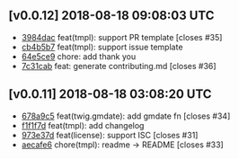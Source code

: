 ## [v0.0.12] 2018-08-18 09:08:03 UTC

- [3984dac](https://github.com/adhocore/phint/commit/3984dac) feat(tmpl): support PR template [closes #35]
- [cb4b5b7](https://github.com/adhocore/phint/commit/cb4b5b7) feat(tmpl): support issue template
- [64e5ce9](https://github.com/adhocore/phint/commit/64e5ce9) chore: add thank you
- [7c31cab](https://github.com/adhocore/phint/commit/7c31cab) feat: generate contributing.md [closes #36]

## [v0.0.11] 2018-08-18 03:08:20 UTC

- [678a9c5](https://github.com/adhocore/phint/commit/678a9c5) feat(twig.gmdate): add gmdate fn [closes #34]
- [f1f1f7d](https://github.com/adhocore/phint/commit/f1f1f7d) feat(tmpl): add changelog
- [973e37d](https://github.com/adhocore/phint/commit/973e37d) feat(license): support ISC [closes #31]
- [aecafe6](https://github.com/adhocore/phint/commit/aecafe6) chore(tmpl): readme -> README [closes #33]
